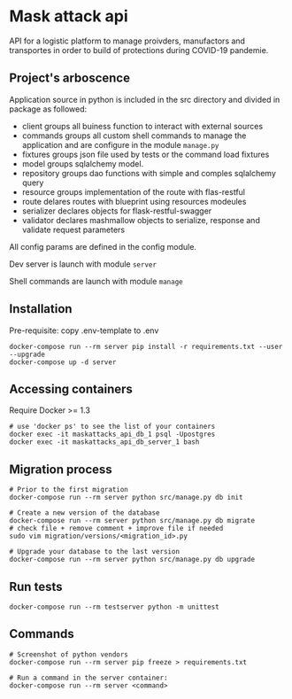 # Mask attack api

API for a logistic platform to manage proivders, manufactors and transportes in order
 to  build of protections during COVID-19 pandemie.

## Project's arboscence

Application source in python is included in the src directory and divided in package as followed:
   - client groups all buiness function to interact with external sources
   - commands groups all custom shell commands to manage the application and are configure in the module `manage.py`
   - fixtures groups json file used by tests or the command load fixtures
   - model groups sqlalchemy model.
   - repository groups dao functions with simple and comples sqlalchemy query
   - resource groups implementation of the route with flas-restful
   - route delares routes with blueprint using resources modeules
   - serializer declares objects for flask-restful-swagger
   - validator declares mashmallow objects to serialize, response and validate request parameters 

All config params are defined in the config module.

Dev server is launch with module `server` 

Shell commands are launch with module `manage`


## Installation

Pre-requisite: copy .env-template to .env

```
docker-compose run --rm server pip install -r requirements.txt --user --upgrade 
docker-compose up -d server
```

## Accessing containers

Require Docker >= 1.3

```shell
# use 'docker ps' to see the list of your containers
docker exec -it maskattacks_api_db_1 psql -Upostgres
docker exec -it maskattacks_api_db_server_1 bash
```

## Migration process

```shell
# Prior to the first migration
docker-compose run --rm server python src/manage.py db init

# Create a new version of the database
docker-compose run --rm server python src/manage.py db migrate
# check file + remove comment + improve file if needed
sudo vim migration/versions/<migration_id>.py

# Upgrade your database to the last version
docker-compose run --rm server python src/manage.py db upgrade
```

## Run tests

```shell
docker-compose run --rm testserver python -m unittest
```

## Commands

```shell
# Screenshot of python vendors
docker-compose run --rm server pip freeze > requirements.txt

# Run a command in the server container:
docker-compose run --rm server <command>
```
